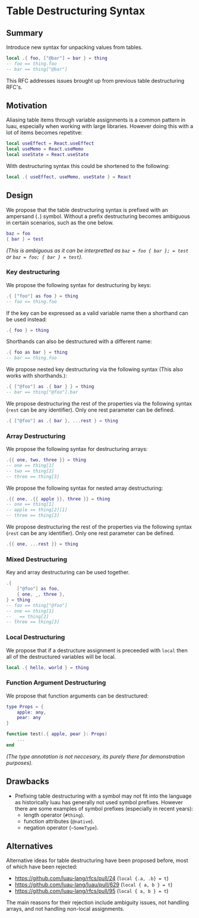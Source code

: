 # Table Destructuring Syntax



## Summary
Introduce new syntax for unpacking values from tables.

```lua
local .{ foo, ["@bar"] = bar } = thing
-- foo == thing.foo
-- bar == thing["@bar"]
```

This RFC addresses issues brought up from previous table destructuring RFC's.



## Motivation
Aliasing table items through variable assignments is a common pattern in luau, especially when working with large libraries. However doing this with a lot of items becomes repetitve:
```lua
local useEffect = React.useEffect
local useMemo = React.useMemo
local useState = React.useState
```

With destructuring syntax this could be shortened to the following:
```lua
local .{ useEffect, useMemo, useState } = React
```

## Design

We propose that the table destructuring syntax is prefixed with an ampersand (`.`) symbol. Without a prefix destructuring becomes ambiguous in certain scenarios, such as the one below.
```lua
baz = foo
{ bar } = test
```
*(This is ambiguous as it can be interpretted as `baz = foo { bar }; = test` or `baz = foo; { bar } = test`).*

### Key destructuring
We propose the following syntax for destructuring by keys:
```lua
.{ ["foo"] as foo } = thing
-- foo == thing.foo
```

If the key can be expressed as a valid variable name then a shorthand can be used instead:
```lua
.{ foo } = thing
```

Shorthands can also be destructured with a different name:
```lua
.{ foo as bar } = thing
-- bar == thing.foo
```

We propose nested key destructuring via the following syntax (This also works with shorthands.):
```lua
.{ ["@foo"] as .{ bar } } = thing
-- bar == thing["@foo"].bar
```

We propose destructuring the rest of the properties via the following syntax (`rest` can be any identifier). Only one rest parameter can be defined.
```lua
.{ ["@foo"] as .{ bar }, ...rest } = thing
```


### Array Destructuring
We propose the following syntax for destructuring arrays:
```lua
.{{ one, two, three }} = thing
-- one == thing[1]
-- two == thing[2]
-- three == thing[3]
```

We propose the following syntax for nested array destructuring:
```lua
.{{ one, .{{ apple }}, three }} = thing
-- one == thing[1]
-- apple == thing[2][1]
-- three == thing[3]
```

We propose destructuring the rest of the properties via the following syntax (`rest` can be any identifier). Only one rest parameter can be defined.
```lua
.{{ one, ...rest }} = thing
```

### Mixed Destructuring
Key and array destructuring can be used together.

```lua
.{
    ["@foo"] as foo,
    { one, _, three },
} = thing
-- foo == thing["@foo"]
-- one == thing[1]
-- _ == thing[2]
-- three == thing[3]
```

### Local Destructuring
We propose that if a destructure assignment is preceeded with `local` then all of the destructured variables will be local.
```lua
local .{ hello, world } = thing
```

### Function Argument Destructuring
We propose that function arguments can be destructured:

```lua
type Props = {
    apple: any,
    pear: any
}

function test(.{ apple, pear }: Props)
    ...
end
```
*(The type annotation is not neccesary, its purely there for demonstration purposes).*


## Drawbacks
- Prefixing table destructuring with a symbol may not fit into the language as historically luau has generally not used symbol prefixes. However there are some examples of symbol prefixes (especially in recent years):
  - length operator (`#thing`).
  - function attributes (`@native`).
  - negation operator (`~SomeType`).

## Alternatives
Alternative ideas for table destructuring have been proposed before, most of which have been rejected:
- https://github.com/luau-lang/rfcs/pull/24 (`local {.a, .b} = t`)
- https://github.com/luau-lang/luau/pull/629 (`local { a, b } = t`)
- https://github.com/luau-lang/rfcs/pull/95 (`local { a, b } = t`)

The main reasons for their rejection include ambiguity issues, not handling arrays, and not handling non-local assignments.

